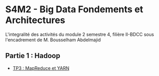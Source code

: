 # S4M2 - Big Data Fondements et Architectures
L'integralité des activités du module 2 semestre 4, filière II-BDCC sous l'encadrement de M. Bousselham Abdelmajid
## Partie 1 : Hadoop

- [TP3 : MapReduce et YARN](https://github.com/no-aya/bigData-architecturesStockages/tree/main/ventesMapReduce#tp-3--mapreduce-et-yarn)
